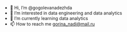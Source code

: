 - 👋 Hi, I’m @gogolevanadezhda
- 👀 I’m interested in data engineering and data analytics
- 🌱 I’m currently learning data analytics
- 📫 How to reach me gorina_nadi@mail.ru

<!---
gogolevanadezhda/gogolevanadezhda is a ✨ special ✨ repository because its `README.md` (this file) appears on your GitHub profile.
You can click the Preview link to take a look at your changes.
--->
